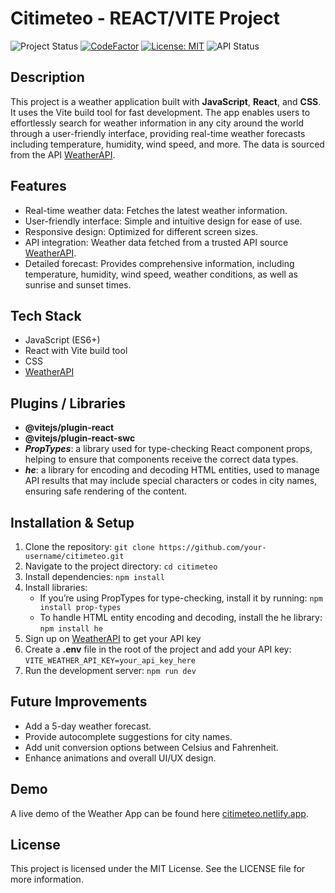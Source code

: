 # Citimeteo - REACT/VITE Project

![Project Status](https://img.shields.io/badge/Status-in%20progress-orange)
[![CodeFactor](https://www.codefactor.io/repository/github/lindabgaa/project-name/badge)](https://www.codefactor.io/repository/github/project-name/citimeteo)
[![License: MIT](https://img.shields.io/badge/License-MIT-blue)](License)
![API Status](https://img.shields.io/badge/API%20Status-Online-brightgreen)

## Description

This project is a weather application built with **JavaScript**, **React**, and **CSS**. It uses the Vite build tool for fast development. The app enables users to effortlessly search for weather information in any city around the world through a user-friendly interface, providing real-time weather forecasts including temperature, humidity, wind speed, and more.
The data is sourced from the API [WeatherAPI](https://www.weatherapi.com/).

## Features

- Real-time weather data: Fetches the latest weather information.
- User-friendly interface: Simple and intuitive design for ease of use.
- Responsive design: Optimized for different screen sizes.
- API integration: Weather data fetched from a trusted API source [WeatherAPI](https://www.weatherapi.com/).
- Detailed forecast: Provides comprehensive information, including temperature, humidity, wind speed, weather conditions, as well as sunrise and sunset times.

## Tech Stack

- JavaScript (ES6+)
- React with Vite build tool
- CSS
- [WeatherAPI](https://www.weatherapi.com/)

## Plugins / Libraries

- **@vitejs/plugin-react**
- **@vitejs/plugin-react-swc**
- **_PropTypes_**: a library used for type-checking React component props, helping to ensure that components receive the correct data types.
- **_he_**: a library for encoding and decoding HTML entities, used to manage API results that may include special characters or codes in city names, ensuring safe rendering of the content.

## Installation & Setup

1. Clone the repository: `git clone https://github.com/your-username/citimeteo.git`
2. Navigate to the project directory: `cd citimeteo`
3. Install dependencies: `npm install`
4. Install libraries:
   - If you’re using PropTypes for type-checking, install it by running: `npm install prop-types`
   - To handle HTML entity encoding and decoding, install the he library: `npm install he`
5. Sign up on [WeatherAPI](https://www.weatherapi.com/) to get your API key
6. Create a **.env** file in the root of the project and add your API key: `VITE_WEATHER_API_KEY=your_api_key_here`
7. Run the development server: `npm run dev`

## Future Improvements

- Add a 5-day weather forecast.
- Provide autocomplete suggestions for city names.
- Add unit conversion options between Celsius and Fahrenheit.
- Enhance animations and overall UI/UX design.

## Demo

A live demo of the Weather App can be found here [citimeteo.netlify.app](https://citimeteo.netlify.app/).

## License

This project is licensed under the MIT License. See the LICENSE file for more information.
